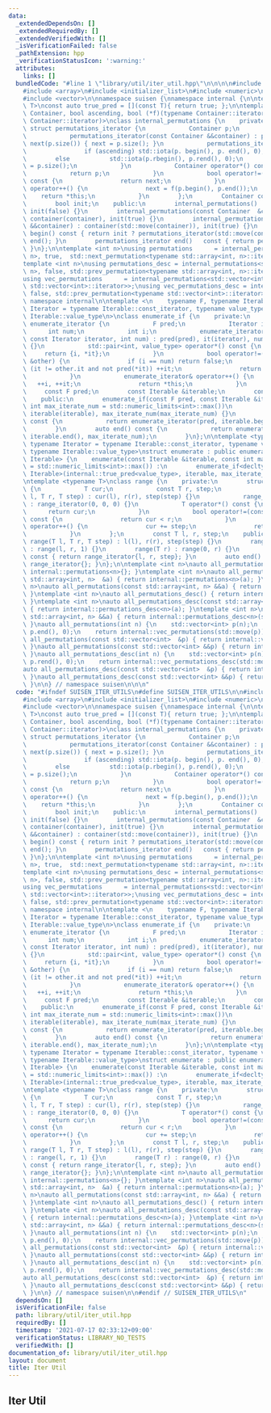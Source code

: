 ```yaml
---
data:
  _extendedDependsOn: []
  _extendedRequiredBy: []
  _extendedVerifiedWith: []
  _isVerificationFailed: false
  _pathExtension: hpp
  _verificationStatusIcon: ':warning:'
  attributes:
    links: []
  bundledCode: "#line 1 \"library/util/iter_util.hpp\"\n\n\n\n#include <algorithm>\n\
    #include <array>\n#include <initializer_list>\n#include <numeric>\n#include <limits>\n\
    #include <vector>\n\nnamespace suisen {\nnamespace internal {\n\ntemplate <typename\
    \ T>\nconst auto true_pred = [](const T){ return true; };\n\ntemplate <typename\
    \ Container, bool ascending, bool (*f)(typename Container::iterator, typename\
    \ Container::iterator)>\nclass internal_permutations {\n    private:\n       \
    \ struct permutations_iterator {\n            Container p;\n            bool next;\n\
    \            permutations_iterator(const Container &&container) : p(std::move(container)),\
    \ next(p.size()) { next = p.size(); }\n            permutations_iterator() {\n\
    \                if (ascending) std::iota(p. begin(), p. end(), 0);\n        \
    \        else           std::iota(p.rbegin(), p.rend(), 0);\n                next\
    \ = p.size();\n            }\n            Container operator*() const {\n    \
    \            return p;\n            }\n            bool operator!=(const permutations_iterator)\
    \ const {\n                return next;\n            }\n            permutations_iterator&\
    \ operator++() {\n                next = f(p.begin(), p.end());\n            \
    \    return *this;\n            }\n        };\n        Container container;\n\
    \        bool init;\n    public:\n        internal_permutations() : container(),\
    \ init(false) {}\n        internal_permutations(const Container  &container) :\
    \ container(container), init(true) {}\n        internal_permutations(const Container\
    \ &&container) : container(std::move(container)), init(true) {}\n        permutations_iterator\
    \ begin() const { return init ? permutations_iterator(std::move(container)) :\
    \ end(); }\n        permutations_iterator end()   const { return permutations_iterator{};\
    \ }\n};\n\ntemplate <int n>\nusing permutations      = internal_permutations<std::array<int,\
    \ n>, true,  std::next_permutation<typename std::array<int, n>::iterator>>;\n\
    template <int n>\nusing permutations_desc = internal_permutations<std::array<int,\
    \ n>, false, std::prev_permutation<typename std::array<int, n>::iterator>>;\n\
    using vec_permutations      = internal_permutations<std::vector<int>, true,  std::next_permutation<typename\
    \ std::vector<int>::iterator>>;\nusing vec_permutations_desc = internal_permutations<std::vector<int>,\
    \ false, std::prev_permutation<typename std::vector<int>::iterator>>;\n\n} //\
    \ namespace internal\n\ntemplate <\n    typename F, typename Iterable,\n    typename\
    \ Iterator = typename Iterable::const_iterator, typename value_type = typename\
    \ Iterable::value_type\n>\nclass enumerate_if {\n    private:\n        struct\
    \ enumerate_iterator {\n            F pred;\n            Iterator it;\n      \
    \      int num;\n            int i;\n            enumerate_iterator(const F pred,\
    \ const Iterator iterator, int num) : pred(pred), it(iterator), num(num), i(0)\
    \ {}\n            std::pair<int, value_type> operator*() const {\n           \
    \     return {i, *it};\n            }\n            bool operator!=(const enumerate_iterator\
    \ &other) {\n                if (i == num) return false;\n                while\
    \ (it != other.it and not pred(*it)) ++it;\n                return it != other.it;\n\
    \            }\n            enumerate_iterator& operator++() {\n             \
    \   ++i, ++it;\n                return *this;\n            }\n        };\n   \
    \     const F pred;\n        const Iterable &iterable;\n        const int max_iterate_num;\n\
    \    public:\n        enumerate_if(const F pred, const Iterable &iterable, const\
    \ int max_iterate_num = std::numeric_limits<int>::max())\n            : pred(pred),\
    \ iterable(iterable), max_iterate_num(max_iterate_num) {}\n        auto begin()\
    \ const {\n            return enumerate_iterator(pred, iterable.begin(), max_iterate_num);\n\
    \        }\n        auto end() const {\n            return enumerate_iterator(pred,\
    \ iterable.end(), max_iterate_num);\n        }\n};\n\ntemplate <typename Iterable,\
    \ typename Iterator = typename Iterable::const_iterator, typename value_type =\
    \ typename Iterable::value_type>\nstruct enumerate : public enumerate_if<decltype(internal::true_pred<value_type>),\
    \ Iterable> {\n    enumerate(const Iterable &iterable, const int max_iterate_num\
    \ = std::numeric_limits<int>::max()) :\n        enumerate_if<decltype(internal::true_pred<value_type>),\
    \ Iterable>(internal::true_pred<value_type>, iterable, max_iterate_num) {}\n};\n\
    \ntemplate <typename T>\nclass range {\n    private:\n        struct range_iterator\
    \ {\n            T cur;\n            const T r, step;\n            range_iterator(T\
    \ l, T r, T step) : cur(l), r(r), step(step) {}\n            range_iterator()\
    \ : range_iterator(0, 0, 0) {}\n            T operator*() const {\n          \
    \      return cur;\n            }\n            bool operator!=(const range_iterator)\
    \ const {\n                return cur < r;\n            }\n            range_iterator&\
    \ operator++() {\n                cur += step;\n                return *this;\n\
    \            }\n        };\n        const T l, r, step;\n    public:\n       \
    \ range(T l, T r, T step) : l(l), r(r), step(step) {}\n        range(T l, T r)\
    \ : range(l, r, 1) {}\n        range(T r) : range(0, r) {}\n        auto begin()\
    \ const { return range_iterator{l, r, step}; }\n        auto end()   const { return\
    \ range_iterator{}; }\n};\n\ntemplate <int n>\nauto all_permutations() { return\
    \ internal::permutations<n>{}; }\ntemplate <int n>\nauto all_permutations(const\
    \ std::array<int, n>  &a) { return internal::permutations<n>(a); }\ntemplate <int\
    \ n>\nauto all_permutations(const std::array<int, n> &&a) { return internal::permutations<n>(std::move(a));\
    \ }\ntemplate <int n>\nauto all_permutations_desc() { return internal::permutations_desc<n>{};\
    \ }\ntemplate <int n>\nauto all_permutations_desc(const std::array<int, n>  &a)\
    \ { return internal::permutations_desc<n>(a); }\ntemplate <int n>\nauto all_permutations_desc(const\
    \ std::array<int, n> &&a) { return internal::permutations_desc<n>(std::move(a));\
    \ }\nauto all_permutations(int n) {\n    std::vector<int> p(n);\n    std::iota(p.begin(),\
    \ p.end(), 0);\n    return internal::vec_permutations(std::move(p));\n}\nauto\
    \ all_permutations(const std::vector<int>  &p) { return internal::vec_permutations(p);\
    \ }\nauto all_permutations(const std::vector<int> &&p) { return internal::vec_permutations(std::move(p));\
    \ }\nauto all_permutations_desc(int n) {\n    std::vector<int> p(n);\n    std::iota(p.rbegin(),\
    \ p.rend(), 0);\n    return internal::vec_permutations_desc(std::move(p));\n}\n\
    auto all_permutations_desc(const std::vector<int>  &p) { return internal::vec_permutations_desc(p);\
    \ }\nauto all_permutations_desc(const std::vector<int> &&p) { return internal::vec_permutations_desc(std::move(p));\
    \ }\n\n} // namespace suisen\n\n\n"
  code: "#ifndef SUISEN_ITER_UTILS\n#define SUISEN_ITER_UTILS\n\n#include <algorithm>\n\
    #include <array>\n#include <initializer_list>\n#include <numeric>\n#include <limits>\n\
    #include <vector>\n\nnamespace suisen {\nnamespace internal {\n\ntemplate <typename\
    \ T>\nconst auto true_pred = [](const T){ return true; };\n\ntemplate <typename\
    \ Container, bool ascending, bool (*f)(typename Container::iterator, typename\
    \ Container::iterator)>\nclass internal_permutations {\n    private:\n       \
    \ struct permutations_iterator {\n            Container p;\n            bool next;\n\
    \            permutations_iterator(const Container &&container) : p(std::move(container)),\
    \ next(p.size()) { next = p.size(); }\n            permutations_iterator() {\n\
    \                if (ascending) std::iota(p. begin(), p. end(), 0);\n        \
    \        else           std::iota(p.rbegin(), p.rend(), 0);\n                next\
    \ = p.size();\n            }\n            Container operator*() const {\n    \
    \            return p;\n            }\n            bool operator!=(const permutations_iterator)\
    \ const {\n                return next;\n            }\n            permutations_iterator&\
    \ operator++() {\n                next = f(p.begin(), p.end());\n            \
    \    return *this;\n            }\n        };\n        Container container;\n\
    \        bool init;\n    public:\n        internal_permutations() : container(),\
    \ init(false) {}\n        internal_permutations(const Container  &container) :\
    \ container(container), init(true) {}\n        internal_permutations(const Container\
    \ &&container) : container(std::move(container)), init(true) {}\n        permutations_iterator\
    \ begin() const { return init ? permutations_iterator(std::move(container)) :\
    \ end(); }\n        permutations_iterator end()   const { return permutations_iterator{};\
    \ }\n};\n\ntemplate <int n>\nusing permutations      = internal_permutations<std::array<int,\
    \ n>, true,  std::next_permutation<typename std::array<int, n>::iterator>>;\n\
    template <int n>\nusing permutations_desc = internal_permutations<std::array<int,\
    \ n>, false, std::prev_permutation<typename std::array<int, n>::iterator>>;\n\
    using vec_permutations      = internal_permutations<std::vector<int>, true,  std::next_permutation<typename\
    \ std::vector<int>::iterator>>;\nusing vec_permutations_desc = internal_permutations<std::vector<int>,\
    \ false, std::prev_permutation<typename std::vector<int>::iterator>>;\n\n} //\
    \ namespace internal\n\ntemplate <\n    typename F, typename Iterable,\n    typename\
    \ Iterator = typename Iterable::const_iterator, typename value_type = typename\
    \ Iterable::value_type\n>\nclass enumerate_if {\n    private:\n        struct\
    \ enumerate_iterator {\n            F pred;\n            Iterator it;\n      \
    \      int num;\n            int i;\n            enumerate_iterator(const F pred,\
    \ const Iterator iterator, int num) : pred(pred), it(iterator), num(num), i(0)\
    \ {}\n            std::pair<int, value_type> operator*() const {\n           \
    \     return {i, *it};\n            }\n            bool operator!=(const enumerate_iterator\
    \ &other) {\n                if (i == num) return false;\n                while\
    \ (it != other.it and not pred(*it)) ++it;\n                return it != other.it;\n\
    \            }\n            enumerate_iterator& operator++() {\n             \
    \   ++i, ++it;\n                return *this;\n            }\n        };\n   \
    \     const F pred;\n        const Iterable &iterable;\n        const int max_iterate_num;\n\
    \    public:\n        enumerate_if(const F pred, const Iterable &iterable, const\
    \ int max_iterate_num = std::numeric_limits<int>::max())\n            : pred(pred),\
    \ iterable(iterable), max_iterate_num(max_iterate_num) {}\n        auto begin()\
    \ const {\n            return enumerate_iterator(pred, iterable.begin(), max_iterate_num);\n\
    \        }\n        auto end() const {\n            return enumerate_iterator(pred,\
    \ iterable.end(), max_iterate_num);\n        }\n};\n\ntemplate <typename Iterable,\
    \ typename Iterator = typename Iterable::const_iterator, typename value_type =\
    \ typename Iterable::value_type>\nstruct enumerate : public enumerate_if<decltype(internal::true_pred<value_type>),\
    \ Iterable> {\n    enumerate(const Iterable &iterable, const int max_iterate_num\
    \ = std::numeric_limits<int>::max()) :\n        enumerate_if<decltype(internal::true_pred<value_type>),\
    \ Iterable>(internal::true_pred<value_type>, iterable, max_iterate_num) {}\n};\n\
    \ntemplate <typename T>\nclass range {\n    private:\n        struct range_iterator\
    \ {\n            T cur;\n            const T r, step;\n            range_iterator(T\
    \ l, T r, T step) : cur(l), r(r), step(step) {}\n            range_iterator()\
    \ : range_iterator(0, 0, 0) {}\n            T operator*() const {\n          \
    \      return cur;\n            }\n            bool operator!=(const range_iterator)\
    \ const {\n                return cur < r;\n            }\n            range_iterator&\
    \ operator++() {\n                cur += step;\n                return *this;\n\
    \            }\n        };\n        const T l, r, step;\n    public:\n       \
    \ range(T l, T r, T step) : l(l), r(r), step(step) {}\n        range(T l, T r)\
    \ : range(l, r, 1) {}\n        range(T r) : range(0, r) {}\n        auto begin()\
    \ const { return range_iterator{l, r, step}; }\n        auto end()   const { return\
    \ range_iterator{}; }\n};\n\ntemplate <int n>\nauto all_permutations() { return\
    \ internal::permutations<n>{}; }\ntemplate <int n>\nauto all_permutations(const\
    \ std::array<int, n>  &a) { return internal::permutations<n>(a); }\ntemplate <int\
    \ n>\nauto all_permutations(const std::array<int, n> &&a) { return internal::permutations<n>(std::move(a));\
    \ }\ntemplate <int n>\nauto all_permutations_desc() { return internal::permutations_desc<n>{};\
    \ }\ntemplate <int n>\nauto all_permutations_desc(const std::array<int, n>  &a)\
    \ { return internal::permutations_desc<n>(a); }\ntemplate <int n>\nauto all_permutations_desc(const\
    \ std::array<int, n> &&a) { return internal::permutations_desc<n>(std::move(a));\
    \ }\nauto all_permutations(int n) {\n    std::vector<int> p(n);\n    std::iota(p.begin(),\
    \ p.end(), 0);\n    return internal::vec_permutations(std::move(p));\n}\nauto\
    \ all_permutations(const std::vector<int>  &p) { return internal::vec_permutations(p);\
    \ }\nauto all_permutations(const std::vector<int> &&p) { return internal::vec_permutations(std::move(p));\
    \ }\nauto all_permutations_desc(int n) {\n    std::vector<int> p(n);\n    std::iota(p.rbegin(),\
    \ p.rend(), 0);\n    return internal::vec_permutations_desc(std::move(p));\n}\n\
    auto all_permutations_desc(const std::vector<int>  &p) { return internal::vec_permutations_desc(p);\
    \ }\nauto all_permutations_desc(const std::vector<int> &&p) { return internal::vec_permutations_desc(std::move(p));\
    \ }\n\n} // namespace suisen\n\n#endif // SUISEN_ITER_UTILS\n"
  dependsOn: []
  isVerificationFile: false
  path: library/util/iter_util.hpp
  requiredBy: []
  timestamp: '2021-07-17 02:33:12+09:00'
  verificationStatus: LIBRARY_NO_TESTS
  verifiedWith: []
documentation_of: library/util/iter_util.hpp
layout: document
title: Iter Util
---
```

## Iter Util
